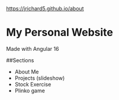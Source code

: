 https://jrichard5.github.io/about


# My Personal Website

Made with Angular 16

##Sections
* About Me
* Projects (slideshow)
* Stock Exercise
* Plinko game
